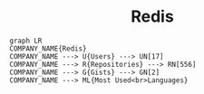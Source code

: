 <h1 align="center">Redis</h1>

```mermaid
graph LR
COMPANY_NAME{Redis}
COMPANY_NAME ---> U{Users} ---> UN[17]
COMPANY_NAME ---> R{Repositories} ---> RN[556]
COMPANY_NAME ---> G{Gists} ---> GN[2]
COMPANY_NAME ---> ML{Most Used<br>Languages}
```
